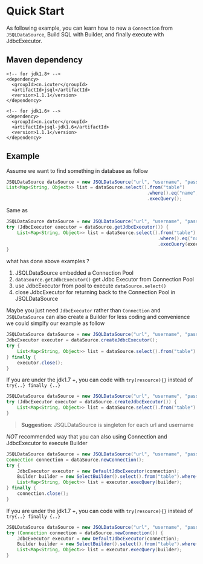 # Quick Start

As following example, you can learn how to new a `Connection` from `JSQLDataSource`, Build SQL with Builder, and finally execute with JdbcExecutor.

## Maven dependency

```text
<!-- for jdk1.8+ -->
<dependency>
  <groupId>cn.icuter</groupId>
  <artifactId>jsql</artifactId>
  <version>1.1.1</version>
</dependency>

<!-- for jdk1.6+ -->
<dependency>
  <groupId>cn.icuter</groupId>
  <artifactId>jsql-jdk1.6</artifactId>
  <version>1.1.1</version>
</dependency>
```
## Example

Assume we want to find something in database as follow
```java
JSQLDataSource dataSource = new JSQLDataSource("url", "username", "password");
List<Map<String, Object>> list = dataSource.select().from("table")
                                                    .where().eq("name", "jsql")
                                                    .execQuery();
```

Same as

```java
JSQLDataSource dataSource = new JSQLDataSource("url", "username", "password");
try (JdbcExecutor executor = dataSource.getJdbcExecutor()) {
    List<Map<String, Object>> list = dataSource.select().from("table")
                                                        .where().eq("name", "jsql")
                                                        .execQuery(executor);
}
```

what has done above examples ?
1. JSQLDataSource embedded a Connection Pool
2. `dataSource.getJdbcExecutor()` get Jdbc Executor from Connection Pool
3. use JdbcExecutor from pool to execute `dataSource.select()` 
4. close JdbcExecutor for returning back to the Connection Pool in JSQLDataSource


Maybe you just need `JdbcExecutor` rather than `Connection` and `JSQLDataSource` can also create a Builder for less coding and convenience we could simplfy our example as follow

```java
JSQLDataSource dataSource = new JSQLDataSource("url", "username", "password");
JdbcExecutor executor = dataSource.createJdbcExecutor();
try {
    List<Map<String, Object>> list = dataSource.select().from("table").where().eq("name", "jsql").execQuery(executor);
} finally {
    executor.close();
}
```

If you are under the jdk1.7 +, you can code with `try(resource){}` instead of `try{..} finally {..}`

```java
JSQLDataSource dataSource = new JSQLDataSource("url", "username", "password");
try (JdbcExecutor executor = dataSource.createJdbcExecutor()) {
    List<Map<String, Object>> list = dataSource.select().from("table").where().eq("name", "jsql").execQuery(executor);
}
```
> **Suggestion**: JSQLDataSource is singleton for each url and username

*NOT* recommended way that you can also using Connection and JdbcExecutor to execute Builder

```java
JSQLDataSource dataSource = new JSQLDataSource("url", "username", "password");
Connection connection = dataSource.newConnection();
try {
    JdbcExecutor executor = new DefaultJdbcExecutor(connection);
    Builder builder = new SelectBuilder().select().from("table").where().eq("name", "jsql").build();
    List<Map<String, Object>> list = executor.execQuery(builder);
} finally {
    connection.close();
}
```

If you are under the jdk1.7 +, you can code with `try(resource){}` instead of `try{..} finally {..}`

```java
JSQLDataSource dataSource = new JSQLDataSource("url", "username", "password");
try (Connection connection = dataSource.newConnection()) {
    JdbcExecutor executor = new DefaultJdbcExecutor(connection);
    Builder builder = new SelectBuilder().select().from("table").where().eq("name", "jsql").build();
    List<Map<String, Object>> list = executor.execQuery(builder);
}
```

